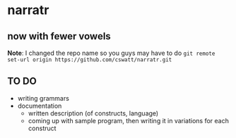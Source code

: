 # narratr
## now with fewer vowels

**Note**: I changed the repo name so you guys may have to do `git remote set-url origin https://github.com/cswatt/narratr.git`

## TO DO
- writing grammars
- documentation
	* written description (of constructs, language)
	* coming up with sample program, then writing it in variations for each construct



